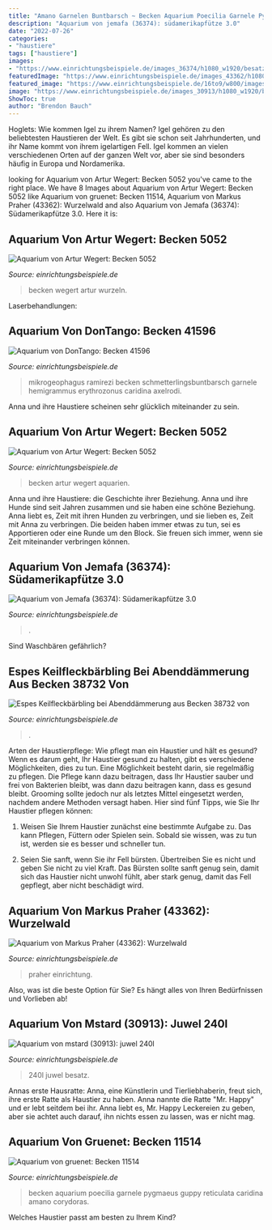```yaml
---
title: "Amano Garnelen Buntbarsch ~ Becken Aquarium Poecilia Garnele Pygmaeus Guppy Reticulata Caridina Amano Corydoras"
description: "Aquarium von jemafa (36374): südamerikapfütze 3.0"
date: "2022-07-26"
categories:
- "haustiere"
tags: ["haustiere"]
images:
- "https://www.einrichtungsbeispiele.de/images_36374/h1080_w1920/besatz-im-aquarium-suedamerikapfuetze-3-0__7ae1b981fb6e35fc36e3d8dda8d170fc.jpg"
featuredImage: "https://www.einrichtungsbeispiele.de/images_43362/h1080_w1920/pflanzen-im-aquarium-wurzelwald__feefabc2324889623b9651732f6331f7.jpg"
featured_image: "https://www.einrichtungsbeispiele.de/16to9/w800/images_38732/espes-keilfleckbaerbling-bei-abenddaemmerung-__6de46632592b735cab841e6c7cd2ca56.jpg"
image: "https://www.einrichtungsbeispiele.de/images_30913/h1080_w1920/besatz-im-aquarium-juwel-240l__74ca5e5b663cea040d647c4b0bc74c58.jpg"
ShowToc: true
author: "Brendon Bauch"
---
```



Hoglets: Wie kommen Igel zu ihrem Namen?
Igel gehören zu den beliebtesten Haustieren der Welt. Es gibt sie schon seit Jahrhunderten, und ihr Name kommt von ihrem igelartigen Fell. Igel kommen an vielen verschiedenen Orten auf der ganzen Welt vor, aber sie sind besonders häufig in Europa und Nordamerika.

	

		
looking for Aquarium von Artur Wegert: Becken 5052 you've came to the right place. We have 8 Images about Aquarium von Artur Wegert: Becken 5052 like Aquarium von gruenet: Becken 11514, Aquarium von Markus Praher (43362): Wurzelwald and also Aquarium von Jemafa (36374): Südamerikapfütze 3.0. Here it is:
		
    
## Aquarium Von Artur Wegert: Becken 5052

<img loading=lazy src="https://www.einrichtungsbeispiele.de/images_5052/h1080_w1920/dekoration-im-aquarium-becken-5052__95af7c3cc4c9f18892176fcbec1bc57a.jpg" onerror="this.onerror=null;this.src='https://tse4.mm.bing.net/th?id=OIP.gmTt_y-ldoj9YxfMrHXrfgHaFj&amp;pid=15.1';" alt="Aquarium von Artur Wegert: Becken 5052">

_Source: einrichtungsbeispiele.de_

>becken wegert artur wurzeln. 

	

Laserbehandlungen:

    
## Aquarium Von DonTango: Becken 41596

<img loading=lazy src="https://www.einrichtungsbeispiele.de/images_41596/h1080_w1920/mikrogeophagus-ramirezi-blue-electric__3404ea2fd0099855512980bf4f34177f.jpg" onerror="this.onerror=null;this.src='https://tse3.mm.bing.net/th?id=OIP.BDyVaJVtwklELcSf8TIlwAHaJ4&amp;pid=15.1';" alt="Aquarium von DonTango: Becken 41596">

_Source: einrichtungsbeispiele.de_

>mikrogeophagus ramirezi becken schmetterlingsbuntbarsch garnele hemigrammus erythrozonus caridina axelrodi. 

	

Anna und ihre Haustiere scheinen sehr glücklich miteinander zu sein.

    
## Aquarium Von Artur Wegert: Becken 5052

<img loading=lazy src="https://www.einrichtungsbeispiele.de/images_5052/h1080_w1920/dekoration-im-aquarium-becken-5052__74856fa2919a246ff170e146b01b6bf1.jpg" onerror="this.onerror=null;this.src='https://tse2.mm.bing.net/th?id=OIP.c0F5MPqcnSc4UjmNJE7nggHaFj&amp;pid=15.1';" alt="Aquarium von Artur Wegert: Becken 5052">

_Source: einrichtungsbeispiele.de_

>becken artur wegert aquarien. 

	

Anna und ihre Haustiere: die Geschichte ihrer Beziehung.
Anna und ihre Hunde sind seit Jahren zusammen und sie haben eine schöne Beziehung. Anna liebt es, Zeit mit ihren Hunden zu verbringen, und sie lieben es, Zeit mit Anna zu verbringen. Die beiden haben immer etwas zu tun, sei es Apportieren oder eine Runde um den Block. Sie freuen sich immer, wenn sie Zeit miteinander verbringen können.

    
## Aquarium Von Jemafa (36374): Südamerikapfütze 3.0

<img loading=lazy src="https://www.einrichtungsbeispiele.de/images_36374/h1080_w1920/besatz-im-aquarium-suedamerikapfuetze-3-0__7ae1b981fb6e35fc36e3d8dda8d170fc.jpg" onerror="this.onerror=null;this.src='https://tse3.mm.bing.net/th?id=OIP.s9FxHT9SCPFWw3kjTBnQogHaFj&amp;pid=15.1';" alt="Aquarium von Jemafa (36374): Südamerikapfütze 3.0">

_Source: einrichtungsbeispiele.de_

>. 

	

Sind Waschbären gefährlich?

    
## Espes Keilfleckbärbling Bei Abenddämmerung Aus Becken 38732 Von

<img loading=lazy src="https://www.einrichtungsbeispiele.de/16to9/w800/images_38732/espes-keilfleckbaerbling-bei-abenddaemmerung-__6de46632592b735cab841e6c7cd2ca56.jpg" onerror="this.onerror=null;this.src='https://tse3.mm.bing.net/th?id=OIP.CTSjfd9JSrAxF8fjEqHtRgHaEK&amp;pid=15.1';" alt="Espes Keilfleckbärbling bei Abenddämmerung aus Becken 38732 von">

_Source: einrichtungsbeispiele.de_

>. 

	

Arten der Haustierpflege: Wie pflegt man ein Haustier und hält es gesund?
Wenn es darum geht, Ihr Haustier gesund zu halten, gibt es verschiedene Möglichkeiten, dies zu tun. Eine Möglichkeit besteht darin, sie regelmäßig zu pflegen. Die Pflege kann dazu beitragen, dass Ihr Haustier sauber und frei von Bakterien bleibt, was dann dazu beitragen kann, dass es gesund bleibt. Grooming sollte jedoch nur als letztes Mittel eingesetzt werden, nachdem andere Methoden versagt haben. Hier sind fünf Tipps, wie Sie Ihr Haustier pflegen können:
1) Weisen Sie Ihrem Haustier zunächst eine bestimmte Aufgabe zu. Das kann Pflegen, Füttern oder Spielen sein. Sobald sie wissen, was zu tun ist, werden sie es besser und schneller tun.

2) Seien Sie sanft, wenn Sie ihr Fell bürsten. Übertreiben Sie es nicht und geben Sie nicht zu viel Kraft. Das Bürsten sollte sanft genug sein, damit sich das Haustier nicht unwohl fühlt, aber stark genug, damit das Fell gepflegt, aber nicht beschädigt wird.

    
## Aquarium Von Markus Praher (43362): Wurzelwald

<img loading=lazy src="https://www.einrichtungsbeispiele.de/images_43362/h1080_w1920/pflanzen-im-aquarium-wurzelwald__feefabc2324889623b9651732f6331f7.jpg" onerror="this.onerror=null;this.src='https://tse3.mm.bing.net/th?id=OIP.gVti2EWa-Nu9h5U6of8-TQHaNL&amp;pid=15.1';" alt="Aquarium von Markus Praher (43362): Wurzelwald">

_Source: einrichtungsbeispiele.de_

>praher einrichtung. 

	

Also, was ist die beste Option für Sie? Es hängt alles von Ihren Bedürfnissen und Vorlieben ab!

    
## Aquarium Von Mstard (30913): Juwel 240l

<img loading=lazy src="https://www.einrichtungsbeispiele.de/images_30913/h1080_w1920/besatz-im-aquarium-juwel-240l__74ca5e5b663cea040d647c4b0bc74c58.jpg" onerror="this.onerror=null;this.src='https://tse3.mm.bing.net/th?id=OIP.5lRfE4lVJDKzzceM4agVhAHaFj&amp;pid=15.1';" alt="Aquarium von mstard (30913): juwel 240l">

_Source: einrichtungsbeispiele.de_

>240l juwel besatz. 

	

Annas erste Hausratte:
Anna, eine Künstlerin und Tierliebhaberin, freut sich, ihre erste Ratte als Haustier zu haben. Anna nannte die Ratte "Mr. Happy" und er lebt seitdem bei ihr. Anna liebt es, Mr. Happy Leckereien zu geben, aber sie achtet auch darauf, ihn nichts essen zu lassen, was er nicht mag.

    
## Aquarium Von Gruenet: Becken 11514

<img loading=lazy src="https://www.einrichtungsbeispiele.de/images_11514/h1080_w1920/besatz-im-aquarium-becken-11514__52121e0aed90f6625e3f04bd9e1b5579.jpg" onerror="this.onerror=null;this.src='https://tse4.mm.bing.net/th?id=OIP.nieqqNrBnWwlGKjrsr-BvAHaGt&amp;pid=15.1';" alt="Aquarium von gruenet: Becken 11514">

_Source: einrichtungsbeispiele.de_

>becken aquarium poecilia garnele pygmaeus guppy reticulata caridina amano corydoras. 

	

Welches Haustier passt am besten zu Ihrem Kind?

